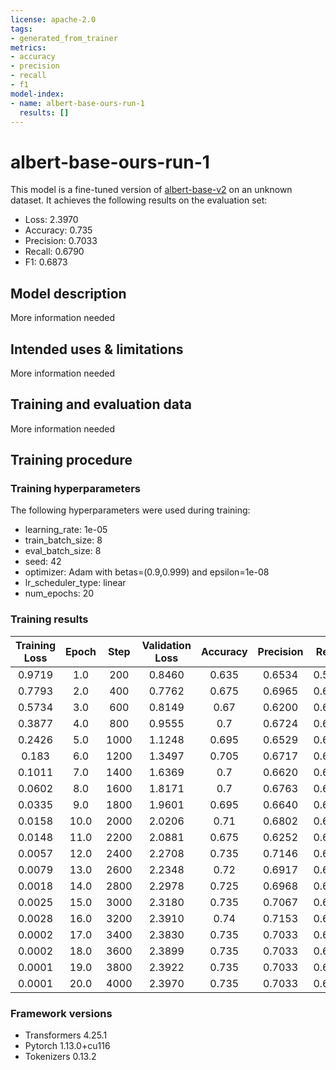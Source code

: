```yaml
---
license: apache-2.0
tags:
- generated_from_trainer
metrics:
- accuracy
- precision
- recall
- f1
model-index:
- name: albert-base-ours-run-1
  results: []
---
```


<!-- This model card has been generated automatically according to the information the Trainer had access to. You
should probably proofread and complete it, then remove this comment. -->

# albert-base-ours-run-1

This model is a fine-tuned version of [albert-base-v2](https://huggingface.co/albert-base-v2) on an unknown dataset.
It achieves the following results on the evaluation set:
- Loss: 2.3970
- Accuracy: 0.735
- Precision: 0.7033
- Recall: 0.6790
- F1: 0.6873

## Model description

More information needed

## Intended uses & limitations

More information needed

## Training and evaluation data

More information needed

## Training procedure

### Training hyperparameters

The following hyperparameters were used during training:
- learning_rate: 1e-05
- train_batch_size: 8
- eval_batch_size: 8
- seed: 42
- optimizer: Adam with betas=(0.9,0.999) and epsilon=1e-08
- lr_scheduler_type: linear
- num_epochs: 20

### Training results

| Training Loss | Epoch | Step | Validation Loss | Accuracy | Precision | Recall | F1     |
|:-------------:|:-----:|:----:|:---------------:|:--------:|:---------:|:------:|:------:|
| 0.9719        | 1.0   | 200  | 0.8460          | 0.635    | 0.6534    | 0.5920 | 0.5547 |
| 0.7793        | 2.0   | 400  | 0.7762          | 0.675    | 0.6965    | 0.6323 | 0.5936 |
| 0.5734        | 3.0   | 600  | 0.8149          | 0.67     | 0.6200    | 0.6192 | 0.6196 |
| 0.3877        | 4.0   | 800  | 0.9555          | 0.7      | 0.6724    | 0.6482 | 0.6549 |
| 0.2426        | 5.0   | 1000 | 1.1248          | 0.695    | 0.6529    | 0.6437 | 0.6452 |
| 0.183         | 6.0   | 1200 | 1.3497          | 0.705    | 0.6717    | 0.6489 | 0.6563 |
| 0.1011        | 7.0   | 1400 | 1.6369          | 0.7      | 0.6620    | 0.6532 | 0.6560 |
| 0.0602        | 8.0   | 1600 | 1.8171          | 0.7      | 0.6763    | 0.6615 | 0.6654 |
| 0.0335        | 9.0   | 1800 | 1.9601          | 0.695    | 0.6640    | 0.6490 | 0.6545 |
| 0.0158        | 10.0  | 2000 | 2.0206          | 0.71     | 0.6802    | 0.6751 | 0.6768 |
| 0.0148        | 11.0  | 2200 | 2.0881          | 0.675    | 0.6252    | 0.6242 | 0.6232 |
| 0.0057        | 12.0  | 2400 | 2.2708          | 0.735    | 0.7146    | 0.6790 | 0.6904 |
| 0.0079        | 13.0  | 2600 | 2.2348          | 0.72     | 0.6917    | 0.6659 | 0.6746 |
| 0.0018        | 14.0  | 2800 | 2.2978          | 0.725    | 0.6968    | 0.6662 | 0.6761 |
| 0.0025        | 15.0  | 3000 | 2.3180          | 0.735    | 0.7067    | 0.6790 | 0.6883 |
| 0.0028        | 16.0  | 3200 | 2.3910          | 0.74     | 0.7153    | 0.6854 | 0.6953 |
| 0.0002        | 17.0  | 3400 | 2.3830          | 0.735    | 0.7033    | 0.6790 | 0.6873 |
| 0.0002        | 18.0  | 3600 | 2.3899          | 0.735    | 0.7033    | 0.6790 | 0.6873 |
| 0.0001        | 19.0  | 3800 | 2.3922          | 0.735    | 0.7033    | 0.6790 | 0.6873 |
| 0.0001        | 20.0  | 4000 | 2.3970          | 0.735    | 0.7033    | 0.6790 | 0.6873 |


### Framework versions

- Transformers 4.25.1
- Pytorch 1.13.0+cu116
- Tokenizers 0.13.2
